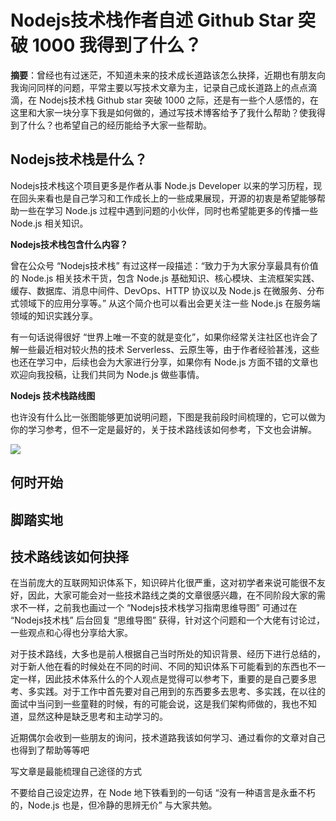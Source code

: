 # Nodejs技术栈作者自述 Github Star 突破 1000 我得到了什么？

**摘要**：曾经也有过迷茫，不知道未来的技术成长道路该怎么抉择，近期也有朋友向我询问同样的问题，平常主要以写技术文章为主，记录自己成长道路上的点点滴滴，在 Nodejs技术栈 Github star 突破 1000 之际，还是有一些个人感悟的，在这里和大家一块分享下我是如何做的，通过写技术博客给予了我什么帮助？使我得到了什么？也希望自己的经历能给予大家一些帮助。

## Nodejs技术栈是什么？

Nodejs技术栈这个项目更多是作者从事 Node.js Developer 以来的学习历程，现在回头来看也是自己学习和工作成长上的一些成果展现，开源的初衷是希望能够帮助一些在学习 Node.js 过程中遇到问题的小伙伴，同时也希望能更多的传播一些 Node.js 相关知识。

**Nodejs技术栈包含什么内容？**

曾在公众号 “Nodejs技术栈” 有过这样一段描述：“致力于为大家分享最具有价值的 Node.js 相关技术干货，包含 Node.js 基础知识、核心模块、主流框架实践、缓存、数据库、消息中间件、DevOps、HTTP 协议以及 Node.js 在微服务、分布式领域下的应用分享等。” 从这个简介也可以看出会更关注一些 Node.js 在服务端领域的知识实践分享。

有一句话说得很好 “世界上唯一不变的就是变化”，如果你经常关注社区也许会了解一些最近相对较火热的技术 Serverless、云原生等，由于作者经验甚浅，这些也还在学习中，后续也会为大家进行分享，如果你有 Node.js 方面不错的文章也欢迎向我投稿，让我们共同为 Node.js 做些事情。

**Nodejs 技术栈路线图**

也许没有什么比一张图能够更加说明问题，下图是我前段时间梳理的，它可以做为你的学习参考，但不一定是最好的，关于技术路线该如何参考，下文也会讲解。

![](https://img.mukewang.com/5d46dbc900017af409153648.png)

## 何时开始



## 脚踏实地


## 技术路线该如何抉择

在当前庞大的互联网知识体系下，知识碎片化很严重，这对初学者来说可能很不友好，因此，大家可能会对一些技术路线之类的文章很感兴趣，在不同阶段大家的需求不一样，之前我也画过一个 “Nodejs技术栈学习指南思维导图” 可通过在 “Nodejs技术栈” 后台回复 “思维导图” 获得，针对这个问题和一个大佬有讨论过，一些观点和心得也分享给大家。

对于技术路线，大多也是前人根据自己当时所处的知识背景、经历下进行总结的，对于新人他在看的时候处在不同的时间、不同的知识体系下可能看到的东西也不一定一样，因此技术体系什么的个人观点是觉得可以参考下，重要的是自己要多思考、多实践。对于工作中首先要对自己用到的东西要多去思考、多实践，在以往的面试中当问到一些童鞋的时候，有的可能会说，这是我们架构师做的，我也不知道，显然这种是缺乏思考和主动学习的。

近期偶尔会收到一些朋友的询问，技术道路我该如何学习、通过看你的文章对自己也得到了帮助等等吧

写文章是最能梳理自己途径的方式

不要给自己设定边界，在 Node 地下铁看到的一句话 “没有一种语言是永垂不朽的，Node.js 也是，但冷静的思辨无价” 与大家共勉。

